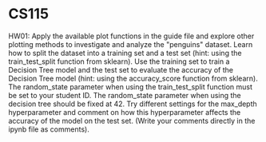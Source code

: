 # CS115
HW01:
Apply the available plot functions in the guide file and explore other plotting methods to investigate and analyze the "penguins" dataset. Learn how to split the dataset into a training set and a test set (hint: using the train_test_split function from sklearn). Use the training set to train a Decision Tree model and the test set to evaluate the accuracy of the Decision Tree model (hint: using the accuracy_score function from sklearn).
The random_state parameter when using the train_test_split function must be set to your student ID. The random_state parameter when using the decision tree should be fixed at 42.
Try different settings for the max_depth hyperparameter and comment on how this hyperparameter affects the accuracy of the model on the test set. (Write your comments directly in the ipynb file as comments).
